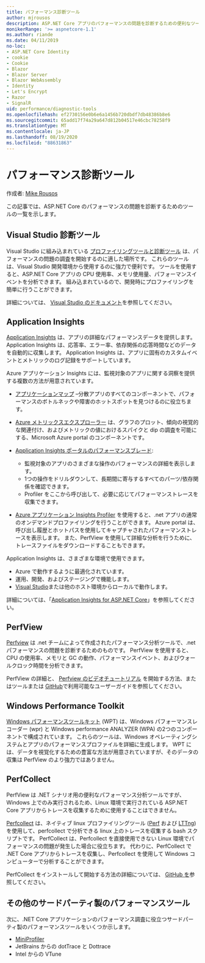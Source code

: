 ```yaml
---
title: パフォーマンス診断ツール
author: mjrousos
description: ASP.NET Core アプリのパフォーマンスの問題を診断するための便利なツール。
monikerRange: '>= aspnetcore-1.1'
ms.author: riande
ms.date: 04/11/2019
no-loc:
- ASP.NET Core Identity
- cookie
- Cookie
- Blazor
- Blazor Server
- Blazor WebAssembly
- Identity
- Let's Encrypt
- Razor
- SignalR
uid: performance/diagnostic-tools
ms.openlocfilehash: ef2730156e0b6e6a1456b720dbdf7db48386b8e6
ms.sourcegitcommit: 65add17f74a29a647d812b04517e46cbc78258f9
ms.translationtype: MT
ms.contentlocale: ja-JP
ms.lasthandoff: 08/19/2020
ms.locfileid: "88631863"
---
```

# <a name="performance-diagnostic-tools"></a>パフォーマンス診断ツール

作成者: [Mike Rousos](https://github.com/mjrousos)

この記事では、ASP.NET Core のパフォーマンスの問題を診断するためのツールの一覧を示します。

## <a name="visual-studio-diagnostic-tools"></a>Visual Studio 診断ツール

Visual Studio に組み込まれている [プロファイリングツールと診断ツール](/visualstudio/profiling) は、パフォーマンスの問題の調査を開始するのに適した場所です。 これらのツールは、Visual Studio 開発環境から使用するのに強力で便利です。 ツールを使用すると、ASP.NET Core アプリの CPU 使用率、メモリ使用量、パフォーマンスイベントを分析できます。 組み込まれているので、開発時にプロファイリングを簡単に行うことができます。

詳細については、 [Visual Studio のドキュメント](/visualstudio/profiling/profiling-overview)を参照してください。

## <a name="application-insights"></a>Application Insights

[Application Insights](/azure/application-insights/app-insights-overview) は、アプリの詳細なパフォーマンスデータを提供します。 Application Insights は、応答率、エラー率、依存関係の応答時間などのデータを自動的に収集します。 Application Insights は、アプリに固有のカスタムイベントとメトリックのログ記録をサポートしています。

Azure アプリケーション Insights には、監視対象のアプリに関する洞察を提供する複数の方法が用意されています。

- [アプリケーションマップ](/azure/application-insights/app-insights-app-map) –分散アプリのすべてのコンポーネントで、パフォーマンスのボトルネックや障害のホットスポットを見つけるのに役立ちます。
- [Azure メトリックスエクスプローラー](/azure/azure-monitor/platform/metrics-getting-started) は、グラフのプロット、傾向の視覚的な関連付け、およびメトリックの値におけるスパイクと dip の調査を可能にする、Microsoft Azure portal のコンポーネントです。
- [Application Insights ポータルのパフォーマンスブレード](/azure/application-insights/app-insights-tutorial-performance):

  - 監視対象のアプリのさまざまな操作のパフォーマンスの詳細を表示します。
  - 1つの操作をドリルダウンして、長期間に寄与するすべてのパーツ/依存関係を確認できます。
  - Profiler をここから呼び出して、必要に応じてパフォーマンストレースを収集できます。

- [Azure アプリケーション Insights Profiler](/azure/azure-monitor/app/profiler) を使用すると、.net アプリの通常のオンデマンドプロファイリングを行うことができます。  Azure portal は、呼び出し履歴とホットパスを使用してキャプチャされたパフォーマンストレースを表示します。 また、PerfView を使用して詳細な分析を行うために、トレースファイルをダウンロードすることもできます。

Application Insights は、さまざまな環境で使用できます。

- Azure で動作するように最適化されています。
- 運用、開発、およびステージングで機能します。
- [Visual Studio](/azure/application-insights/app-insights-visual-studio)または他のホスト環境からローカルで動作します。

詳細については、「[Application Insights for ASP.NET Core](/azure/application-insights/app-insights-asp-net-core)」を参照してください。

## <a name="perfview"></a>PerfView

[Perfview](https://github.com/Microsoft/perfview) は .net チームによって作成されたパフォーマンス分析ツールで、.net パフォーマンスの問題を診断するためのものです。 PerfView を使用すると、CPU の使用率、メモリと GC の動作、パフォーマンスイベント、およびウォールクロック時間を分析できます。

PerfView の詳細と、 [Perfview のビデオチュートリアル](https://channel9.msdn.com/Series/PerfView-Tutorial) を開始する方法、またはツールまたは [GitHub](https://github.com/Microsoft/perfview)で利用可能なユーザーガイドを参照してください。

## <a name="windows-performance-toolkit"></a>Windows Performance Toolkit

[Windows パフォーマンスツールキット](/windows-hardware/test/wpt/) (WPT) は、Windows パフォーマンスレコーダー (wpr) と Windows performance ANALYZER (WPA) の2つのコンポーネントで構成されています。 これらのツールは、Windows オペレーティングシステムとアプリのパフォーマンスプロファイルを詳細に生成します。 WPT には、データを視覚化するための豊富な方法が用意されていますが、そのデータの収集は PerfView のより強力ではありません。

## <a name="perfcollect"></a>PerfCollect

PerfView は .NET シナリオ用の便利なパフォーマンス分析ツールですが、Windows 上でのみ実行されるため、Linux 環境で実行されている ASP.NET Core アプリからトレースを収集するために使用することはできません。

[Perfcollect](https://github.com/dotnet/coreclr/blob/master/Documentation/project-docs/linux-performance-tracing.md) は、ネイティブ linux プロファイリングツール ([Perf](https://perf.wiki.kernel.org/index.php/Main_Page) および [LTTng](https://lttng.org/)) を使用して、perfcollect で分析できる linux 上のトレースを収集する bash スクリプトです。 PerfCollect は、Perfcollect を直接使用できない Linux 環境でパフォーマンスの問題が発生した場合に役立ちます。 代わりに、PerfCollect で .NET Core アプリからトレースを収集し、Perfcollect を使用して Windows コンピューターで分析することができます。

PerfCollect をインストールして開始する方法の詳細については、 [GitHub を](https://github.com/dotnet/coreclr/blob/master/Documentation/project-docs/linux-performance-tracing.md)参照してください。

## <a name="other-third-party-performance-tools"></a>その他のサードパーティ製のパフォーマンスツール

次に、.NET Core アプリケーションのパフォーマンス調査に役立つサードパーティ製のパフォーマンスツールをいくつか示します。

- [MiniProfiler](https://miniprofiler.com/)
- JetBrains からの dotTrace と Dottrace
- Intel からの VTune
